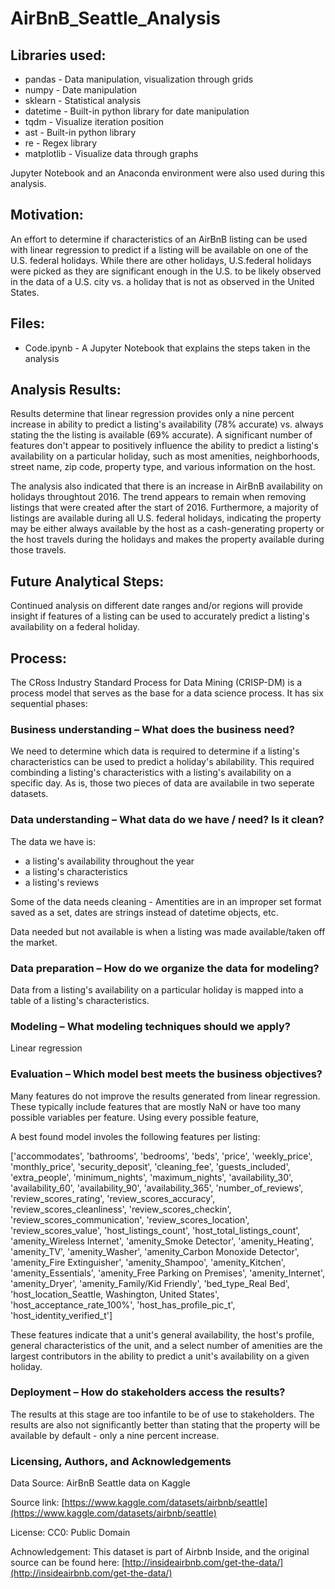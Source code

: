 # AirBnB_Seattle_Analysis

## Libraries used:

 - pandas     - Data manipulation, visualization through grids
 - numpy      - Date manipulation
 - sklearn    - Statistical analysis
 - datetime   - Built-in python library for date manipulation
 - tqdm       - Visualize iteration position
 - ast        - Built-in python library 
 - re         - Regex library
 - matplotlib - Visualize data through graphs
 
Jupyter Notebook and an Anaconda environment were also used during this analysis.

## Motivation:
 
An effort to determine if characteristics of an AirBnB listing can be used with linear regression to predict if a listing will be available on one of the U.S. federal holidays.  While there are other holidays, U.S.federal holidays were picked as they are significant enough in the U.S. to be likely observed in the data of a U.S. city vs. a holiday that is not as observed in the United States. 

## Files:

 - Code.ipynb - A Jupyter Notebook that explains the steps taken in the analysis
 
## Analysis Results:

Results determine that linear regression provides only a nine percent increase in ability to predict a listing's availability (78% accurate) vs. always stating the the listing is available (69% accurate).  A significant number of features don't appear to positively influence the ability to predict a listing's availability on a particular holiday, such as most amenities, neighborhoods, street name, zip code, property type, and various information on the host. 

The analysis also indicated that there is an increase in AirBnB availability on holidays throughtout 2016.  The trend appears to remain when removing listings that were created after the start of 2016.  Furthermore, a majority of listings are available during all U.S. federal holidays, indicating the property may be either always available by the host as a cash-generating property or the host travels during the holidays and makes the property available during those travels. 

## Future Analytical Steps:

Continued analysis on different date ranges and/or regions will provide insight if features of a listing can be used to accurately predict a listing's availability on a federal holiday.

## Process:

The CRoss Industry Standard Process for Data Mining (CRISP-DM) is a process model that serves as the base for a data science process. It has six sequential phases:

### Business understanding – What does the business need?

We need to determine which data is required to determine if a listing's characteristics can be used to predict a holiday's abilability.  This required combinding a listing's characteristics with a listing's availability on a specific day.  As is, those two pieces of data are availabile in two seperate datasets.

### Data understanding – What data do we have / need? Is it clean?

The data we have is:

 - a listing's availability throughout the year
 - a listing's characteristics
 - a listing's reviews

Some of the data needs cleaning - Amentities are in an improper set format saved as a set, dates are strings instead of datetime objects, etc.

Data needed but not available is when a listing was made available/taken off the market.

### Data preparation – How do we organize the data for modeling?

Data from a listing's availability on a particular holiday is mapped into a table of a listing's characteristics.  

### Modeling – What modeling techniques should we apply?

Linear regression

### Evaluation – Which model best meets the business objectives?

Many features do not improve the results generated from linear regression.  These typically include features that are mostly NaN or have too many possible variables per feature.  Using every possible feature, 

A best found model involes the following features per listing:

 ['accommodates',
 'bathrooms',
 'bedrooms',
 'beds',
 'price',
 'weekly_price',
 'monthly_price',
 'security_deposit',
 'cleaning_fee',
 'guests_included',
 'extra_people',
 'minimum_nights',
 'maximum_nights',
 'availability_30',
 'availability_60',
 'availability_90',
 'availability_365',
 'number_of_reviews',
 'review_scores_rating',
 'review_scores_accuracy',
 'review_scores_cleanliness',
 'review_scores_checkin',
 'review_scores_communication',
 'review_scores_location',
 'review_scores_value',
 'host_listings_count',
 'host_total_listings_count',
 'amenity_Wireless Internet',
 'amenity_Smoke Detector',
 'amenity_Heating',
 'amenity_TV',
 'amenity_Washer',
 'amenity_Carbon Monoxide Detector',
 'amenity_Fire Extinguisher',
 'amenity_Shampoo',
 'amenity_Kitchen',
 'amenity_Essentials',
 'amenity_Free Parking on Premises',
 'amenity_Internet',
 'amenity_Dryer',
 'amenity_Family/Kid Friendly',
 'bed_type_Real Bed',
 'host_location_Seattle, Washington, United States',
 'host_acceptance_rate_100%',
 'host_has_profile_pic_t',
 'host_identity_verified_t']


These features indicate that a unit's general availability, the host's profile, general characteristics of the unit, and a select number of amenities are the largest contributors in the ability to predict a unit's availability on a given holiday. 

### Deployment – How do stakeholders access the results?

The results at this stage are too infantile to be of use to stakeholders.  The results are also not significantly better than stating that the property will be available by default - only a nine percent increase. 

### Licensing, Authors, and Acknowledgements

Data Source: AirBnB Seattle data on Kaggle

Source link: [https://www.kaggle.com/datasets/airbnb/seattle](https://www.kaggle.com/datasets/airbnb/seattle)

License: CC0: Public Domain

Achnowledgement: This dataset is part of Airbnb Inside, and the original source can be found here: [http://insideairbnb.com/get-the-data/](http://insideairbnb.com/get-the-data/)
